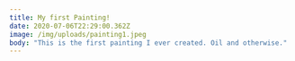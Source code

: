 ```yaml
---
title: My first Painting!
date: 2020-07-06T22:29:00.362Z
image: /img/uploads/painting1.jpeg
body: "This is the first painting I ever created. Oil and otherwise."
---
```

